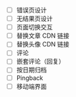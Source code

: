 - [ ] 错误页设计
- [ ] 无结果页设计
- [ ] 页面切换交互
- [ ] 替换文章 CDN 链接
- [ ] 替换头像 CDN 链接
- [ ] 评论
- [ ] 嵌套评论（回复）
- [ ] 按日期归档
- [ ] Pingback
- [ ] 移动端界面
